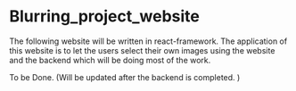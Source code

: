# Blurring_project_website

The following website will be written in react-framework. The application of this website is to let the users select their own images using the website and the backend which will be doing most of the work. 

To be Done. (Will be updated after the backend is completed. )

